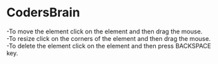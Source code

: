 # CodersBrain
-To move the element click on the element and then drag the mouse.\
-To resize click on the corners of the element and then drag the mouse.\
-To delete the element click on the element and then press BACKSPACE key.
